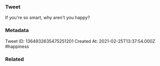 ### Tweet
If you're so smart, why aren't you happy?

### Metadata
Tweet ID: 1364932635475251201
Created At: 2021-02-25T13:37:54.000Z
#happiness 

### Related

